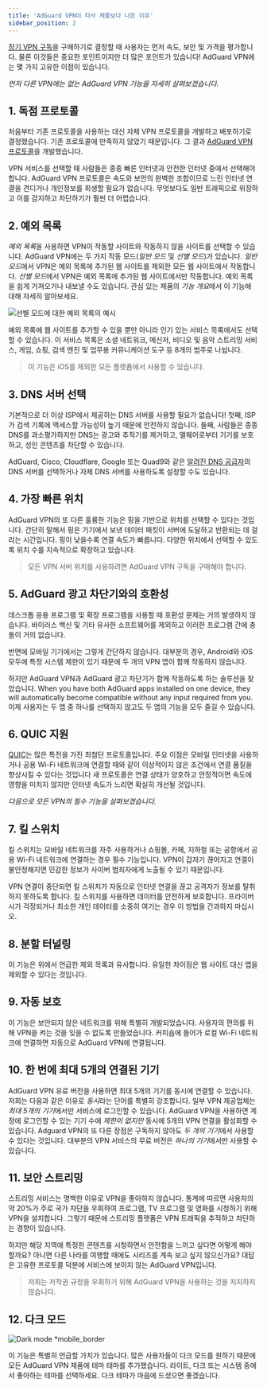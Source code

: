 ```yaml
---
title: 'AdGuard VPN이 타사 제품보다 나은 이유'
sidebar_position: 2
---
```


[장기 VPN 구독](subscription.md)을 구매하기로 결정할 때 사용자는 먼저 속도, 보안 및 가격을 평가합니다. 물론 이것들은 중요한 포인트이지만 더 많은 포인트가 있습니다! AdGuard VPN에는 몇 가지 고유한 이점이 있습니다.

*먼저 다른 VPN에는 없는 AdGuard VPN 기능을 자세히 살펴보겠습니다.*

## 1. 독점 프로토콜

처음부터 기존 프로토콜을 사용하는 대신 자체 VPN 프로토콜을 개발하고 배포하기로 결정했습니다. 기존 프로토콜에 만족하지 않았기 때문입니다. 그 결과 [AdGuard VPN 프로토콜](adguard-vpn-protocol.mdx)을 개발했습니다.

VPN 서비스를 선택할 때 사람들은 종종 빠른 인터넷과 안전한 인터넷 중에서 선택해야 합니다. AdGuard VPN 프로토콜은 속도와 보안의 완벽한 조합이므로 느린 인터넷 연결을 견디거나 개인정보를 희생할 필요가 없습니다. 무엇보다도 일반 트래픽으로 위장하고 이를 감지하고 차단하기가 훨씬 더 어렵습니다.

## 2. 예외 목록

*예외 목록*을 사용하면 VPN이 작동할 사이트와 작동하지 않을 사이트를 선택할 수 있습니다. AdGuard VPN에는 두 가지 작동 모드(*일반 모드* 및 *선별 모드*)가 있습니다. *일반 모드*에서 VPN은 예외 목록에 추가된 웹 사이트를 제외한 모든 웹 사이트에서 작동합니다. *선별 모드*에서 VPN은 예외 목록에 추가된 웹 사이트에서만 작동합니다. 예외 목록을 쉽게 가져오거나 내보낼 수도 있습니다. 관심 있는 제품의 *기능 개요*에서 이 기능에 대해 자세히 알아보세요.

![선별 모드에 대한 예외 목록의 예시](https://cdn.adguardvpn.com/public/Adguard/Blog/vpn_export_exclusions.png)

예외 목록에 웹 사이트를 추가할 수 있을 뿐만 아니라 인기 있는 서비스 목록에서도 선택할 수 있습니다. 이 서비스 목록은 소셜 네트워크, 메신저, 비디오 및 음악 스트리밍 서비스, 게임, 쇼핑, 검색 엔진 및 업무용 커뮤니케이션 도구 등 8개의 범주로 나뉩니다.

> 이 기능은 iOS를 제외한 모든 플랫폼에서 사용할 수 있습니다.

## 3. DNS 서버 선택

기본적으로 더 이상 ISP에서 제공하는 DNS 서버를 사용할 필요가 없습니다! 첫째, ISP가 검색 기록에 액세스할 가능성이 높기 때문에 안전하지 않습니다. 둘째, 사람들은 종종 DNS를 과소평가하지만 DNS는 광고와 추적기를 제거하고, 맬웨어로부터 기기를 보호하고, 성인 콘텐츠를 차단할 수 있습니다.

AdGuard, Cisco, Cloudflare, Google 또는 Quad9와 같은 [알려진 DNS 공급자](https://adguard-dns.io/kb/general/dns-providers/)의 DNS 서버를 선택하거나 자체 DNS 서버를 사용하도록 설정할 수도 있습니다.

## 4. 가장 빠른 위치

AdGuard VPN의 또 다른 훌륭한 기능은 핑을 기반으로 위치를 선택할 수 있다는 것입니다. 간단히 말해서 핑은 기기에서 보낸 데이터 패킷이 서버에 도달하고 반환되는 데 걸리는 시간입니다. 핑이 낮을수록 연결 속도가 빠릅니다. 다양한 위치에서 선택할 수 있도록 위치 수를 지속적으로 확장하고 있습니다.

> 모든 VPN 서버 위치를 사용하려면 AdGuard VPN 구독을 구매해야 합니다.

## 5. AdGuard 광고 차단기와의 호환성

데스크톱 응용 프로그램 및 확장 프로그램을 사용할 때 호환성 문제는 거의 발생하지 않습니다. 바이러스 백신 및 기타 유사한 소프트웨어를 제외하고 이러한 프로그램 간에 충돌이 거의 없습니다.

반면에 모바일 기기에서는 그렇게 간단하지 않습니다. 대부분의 경우, Android와 iOS 모두에 특정 시스템 제한이 있기 때문에 두 개의 VPN 앱이 함께 작동하지 않습니다.

하지만 AdGuard VPN과 AdGuard 광고 차단기가 함께 작동하도록 하는 솔루션을 찾았습니다. When you have both AdGuard apps installed on one device, they will automatically become compatible without any input required from you. 이제 사용자는 두 앱 중 하나를 선택하지 않고도 두 앱의 기능을 모두 즐길 수 있습니다.

## 6. QUIC 지원

[QUIC](https://adguard.com/blog/dns-over-quic.html)는 많은 특전을 가진 최첨단 프로토콜입니다. 주요 이점은 모바일 인터넷을 사용하거나 공용 Wi-Fi 네트워크에 연결할 때와 같이 이상적이지 않은 조건에서 연결 품질을 향상시킬 수 있다는 것입니다 새 프로토콜은 연결 상태가 양호하고 안정적이면 속도에 영향을 미치지 않지만 인터넷 속도가 느리면 확실히 개선될 것입니다.

*다음으로 모든 VPN의 필수 기능을 살펴보겠습니다.*

## 7. 킬 스위치

킬 스위치는 모바일 네트워크를 자주 사용하거나 쇼핑몰, 카페, 지하철 또는 공항에서 공용 Wi-Fi 네트워크에 연결하는 경우 필수 기능입니다. VPN이 갑자기 끊어지고 연결이 불안정해지면 민감한 정보가 사이버 범죄자에게 노출될 수 있기 때문입니다.

VPN 연결이 중단되면 킬 스위치가 자동으로 인터넷 연결을 끊고 공격자가 정보를 탈취하지 못하도록 합니다. 킬 스위치를 사용하면 데이터를 안전하게 보호합니다. 프라이버시가 걱정되거나 최소한 개인 데이터를 소중히 여기는 경우 이 방법을 간과하지 마십시오.

## 8. 분할 터널링

이 기능은 위에서 언급한 제외 목록과 유사합니다. 유일한 차이점은 웹 사이트 대신 앱을 제외할 수 있다는 것입니다.

## 9. 자동 보호

이 기능은 보안되지 않은 네트워크를 위해 특별히 개발되었습니다. 사용자의 편의를 위해 VPN을 켜는 것을 잊을 수 없도록 만들었습니다. 커피숍에 들어가 로컬 Wi-Fi 네트워크에 연결하면 자동으로 AdGuard VPN에 연결됩니다.

## 10. 한 번에 최대 5개의 연결된 기기

AdGuard VPN 유료 버전을 사용하면 최대 5개의 기기를 동시에 연결할 수 있습니다. 저희는 다음과 같은 이유로 *동시*라는 단어를 특별히 강조합니다. 일부 VPN 제공업체는 *최대 5개의 기기*에서만 서비스에 로그인할 수 있습니다. AdGuard VPN을 사용하면 계정에 로그인할 수 있는 기기 수에 *제한이 없지만* 동시에 5개의 VPN 연결을 활성화할 수 있습니다. Adguard VPN의 또 다른 장점은 구독하지 않아도 *두 개의 기기*에서 사용할 수 있다는 것입니다. 대부분의 VPN 서비스의 무료 버전은 *하나의 기기*에서만 사용할 수 있습니다.

## 11. 보안 스트리밍

스트리밍 서비스는 명백한 이유로 VPN을 좋아하지 않습니다. 통계에 따르면 사용자의 약 20%가 주로 국가 차단을 우회하여 프로그램, TV 프로그램 및 영화를 시청하기 위해 VPN을 설치합니다. 그렇기 때문에 스트리밍 플랫폼은 VPN 트래픽을 추적하고 차단하는 경향이 있습니다.

하지만 해당 지역에 특정한 콘텐츠를 시청하면서 안전함을 느끼고 싶다면 어떻게 해야 할까요? 아니면 다른 나라를 여행할 때에도 시리즈를 계속 보고 싶지 않으신가요? 대답은 고유한 프로토콜 덕분에 서비스에 보이지 않는 AdGuard VPN입니다.

> 저희는 저작권 규정을 우회하기 위해 AdGuard VPN을 사용하는 것을 지지하지 않습니다.

## 12. 다크 모드

![Dark mode *mobile_border](https://cdn.adguardvpn.com/public/Adguard/Blog/vpn/main_en_black.png)

이 기능은 특별히 언급할 가치가 있습니다. 많은 사용자들이 다크 모드를 원하기 때문에 모든 AdGuard VPN 제품에 테마 테마를 추가했습니다. 라이트, 다크 또는 시스템 중에서 좋아하는 테마를 선택하세요. 다크 테마가 마음에 드셨으면 좋겠습니다.
